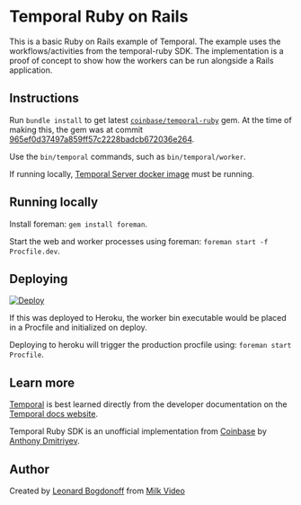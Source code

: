 # Temporal Ruby on Rails

This is a basic Ruby on Rails example of Temporal. The example uses the workflows/activities from the temporal-ruby SDK. The implementation is a proof of concept to show how the workers can be run alongside a Rails application.

## Instructions

Run `bundle install` to get latest [`coinbase/temporal-ruby`](https://github.com/coinbase/temporal-ruby) gem. At the time of making this, the gem was at commit [965ef0d37497a859ff57c2228badcb672036e264](https://github.com/coinbase/temporal-ruby/commit/965ef0d37497a859ff57c2228badcb672036e264).

Use the `bin/temporal` commands, such as `bin/temporal/worker`.

If running locally, [Temporal Server docker image](https://docs.temporal.io/docs/server/quick-install/) must be running.

## Running locally

Install foreman: `gem install foreman`.

Start the web and worker processes using foreman: `foreman start -f Procfile.dev`.

## Deploying

[![Deploy](https://www.herokucdn.com/deploy/button.svg)](https://heroku.com/deploy?template=https://github.com/milk-video/temporal-rails-example)

If this was deployed to Heroku, the worker bin executable would be placed in a Procfile and initialized on deploy.

Deploying to heroku will trigger the production procfile using: `foreman start Procfile`.

## Learn more
[Temporal](https://temporal.io/) is best learned directly from the developer documentation on the [Temporal docs website](https://docs.temporal.io/).

Temporal Ruby SDK is an unofficial implementation from [Coinbase](https://coinbase.com) by [Anthony Dmitriyev](https://github.com/antstorm).

## Author
Created by [Leonard Bogdonoff](https://twitter.com/rememberlenny) from [Milk Video](https://milkvideo.com)